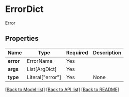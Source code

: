 # ErrorDict

Error

## Properties
| Name | Type | Required | Description |
| ------------ | ------------- | ------------- | ------------- |
**error** | ErrorName | Yes |  |
**args** | List[ArgDict] | Yes |  |
**type** | Literal["error"] | Yes | None |


[[Back to Model list]](../../../README.md#models-v1-link) [[Back to API list]](../../../README.md#documentation-for-api-endpoints) [[Back to README]](../../../README.md)
